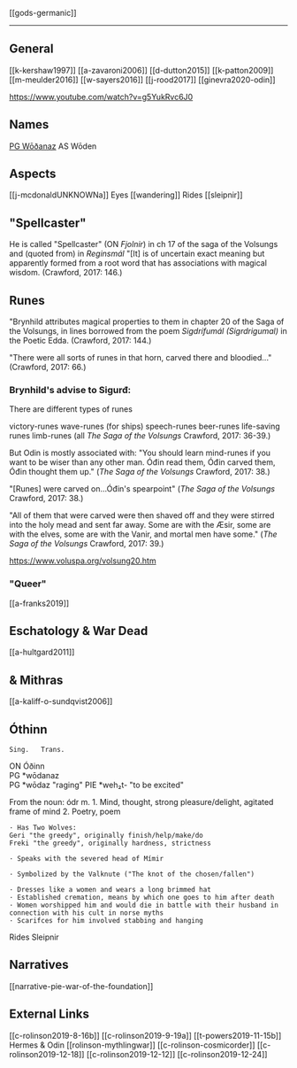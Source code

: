 [[gods-germanic]]

---

## General
[[k-kershaw1997]]
[[a-zavaroni2006]]
[[d-dutton2015]]
[[k-patton2009]]
[[m-meulder2016]]
[[w-sayers2016]]
[[j-rood2017]]
[[ginevra2020-odin]]




https://www.youtube.com/watch?v=g5YukRvc6J0

## Names
[PG Wōðanaz](PG-wothanaz.md)
AS Wōden

## Aspects
[[j-mcdonaldUNKNOWNa]] Eyes
[[wandering]]
Rides [[sleipnir]]



## "Spellcaster"
   He is called "Spellcaster" (ON *Fjolnir*) in ch 17 of the saga of the Volsungs and (quoted from) in *Reginsmál* "[It] is of uncertain exact meaning but apparently formed from a root word that has associations with magical wisdom. (Crawford, 2017: 146.)
## Runes
   "Brynhild attributes magical properties to them in chapter 20 of the Saga of the Volsungs, in lines borrowed from the poem *Sigdrífumál (Sigrdrigumal)* in the Poetic Edda. (Crawford, 2017: 144.)
  
   "There were all sorts
   of runes in that horn,
   carved there and bloodied..." (Crawford, 2017: 66.)
### Brynhild's advise to Sigurđ:
   There are different types of runes
  
   victory-runes
   wave-runes (for ships)
   speech-runes
   beer-runes
   life-saving runes
   limb-runes
   (all *The Saga of the Volsungs* Crawford, 2017: 36-39.)
  
   But Odin is mostly associated with: 
   "You should learn mind-runes
   if you want to be wiser
   than any other man.
   Óđin read them,
   Óđin carved them,
   Óđin thought them up." (*The Saga of the Volsungs* Crawford, 2017: 38.)

   "[Runes] were carved on...Óđin's spearpoint" (*The Saga of the Volsungs* Crawford, 2017: 38.)

   "All of them that were carved
   were then shaved off
   and they were stirred into the holy mead
   and sent far away.
   Some are with the Æsir,
   some are with the elves,
   some are with the Vanir,
   and mortal men have some." (*The Saga of the Volsungs* Crawford, 2017: 39.)
   
   https://www.voluspa.org/volsung20.htm
   
   
### "Queer"
[[a-franks2019]]
## Eschatology & War Dead
[[a-hultgard2011]]
## & Mithras
[[a-kaliff-o-sundqvist2006]]
   

   
   
   ## Óthinn
   

	Sing.	Trans.
ON	Óðinn	
PG	*wōdanaz	
PG	*wōdaz	"raging"
PIE	*weh₂t-	"to be excited"

From the noun: ódr m.
	1. Mind, thought, strong pleasure/delight, agitated frame of mind
	2. Poetry, poem

	· Has Two Wolves:
	Geri "the greedy", originally finish/help/make/do
	Freki "the greedy", originally hardness, strictness
	
	· Speaks with the severed head of Mímir

	· Symbolized by the Valknute ("The knot of the chosen/fallen")

	· Dresses like a women and wears a long brimmed hat
	· Established cremation, means by which one goes to him after death
	· Women worshipped him and would die in battle with their husband in connection with his cult in norse myths
	· Scarifces for him involved stabbing and hanging

Rides Sleipnir

## Narratives
[[narrative-pie-war-of-the-foundation]]

## External Links
[[c-rolinson2019-8-16b]]
[[c-rolinson2019-9-19a]]
[[t-powers2019-11-15b]] Hermes & Odin 
[[rolinson-mythlingwar]]
[[c-rolinson-cosmicorder]]
[[c-rolinson2019-12-18]]
[[c-rolinson2019-12-12]]
[[c-rolinson2019-12-24]]